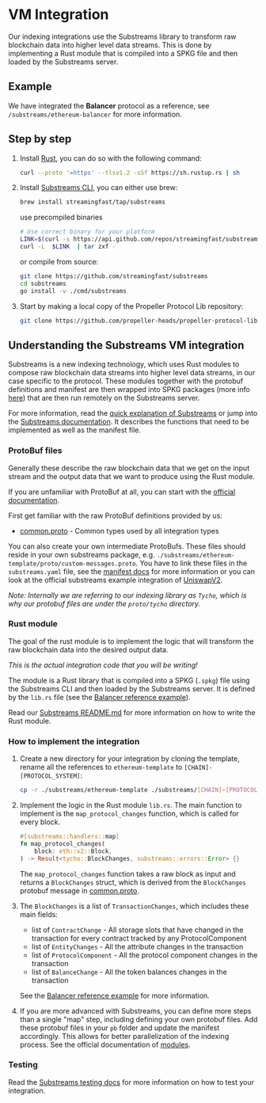 # VM Integration

Our indexing integrations use the Substreams library to transform raw blockchain data into higher level data streams. This is done by implementing a Rust module that is compiled into a SPKG file and then loaded by the Substreams server.

## Example

We have integrated the **Balancer** protocol as a reference, see `/substreams/ethereum-balancer` for more information.

## Step by step

1. Install [Rust](https://www.rust-lang.org/tools/install), you can do so with the following command:

    ```bash
    curl --proto '=https' --tlsv1.2 -sSf https://sh.rustup.rs | sh
    ```

1. Install [Substreams CLI](https://substreams.streamingfast.io/getting-started/installing-the-cli), you can either use brew:

    ```bash
    brew install streamingfast/tap/substreams
    ```
    use precompiled binaries
    ```bash
    # Use correct binary for your platform
    LINK=$(curl -s https://api.github.com/repos/streamingfast/substreams/releases/latest | awk '/download.url.*linux/ {print $2}' | sed 's/"//g')
    curl -L  $LINK  | tar zxf -
    ```
    or compile from source:
    ```bash
    git clone https://github.com/streamingfast/substreams
    cd substreams
    go install -v ./cmd/substreams
    ```

1. Start by making a local copy of the Propeller Protocol Lib repository:
    ```bash
    git clone https://github.com/propeller-heads/propeller-protocol-lib
    ```

## Understanding the Substreams VM integration

Substreams is a new indexing technology, which uses Rust modules to compose raw blockchain data streams into higher level data streams, in our case specific to the protocol. These modules together with the protobuf definitions and manifest are then wrapped into SPKG packages (more info [here](https://substreams.streamingfast.io/quick-access/glossary#spkg-.spkg)) that are then run remotely on the Substreams server.

For more information, read the [quick explanation of Substreams](https://thegraph.com/docs/en/substreams/) or jump into the [Substreams documentation](https://substreams.streamingfast.io/). It describes the functions that need to be implemented as well as the manifest file.

### ProtoBuf files

Generally these describe the raw blockchain data that we get on the input stream and the output data that we want to produce using the Rust module.

If you are unfamiliar with ProtoBuf at all, you can start with the [official documentation](https://protobuf.dev/overview/).

First get familiar with the raw ProtoBuf definitions provided by us:
- [common.proto](../../../proto/tycho/evm/v1/common.proto) - Common types used by all integration types

You can also create your own intermediate ProtoBufs. These files should reside in your own substreams package, e.g. `./substreams/ethereum-template/proto/custom-messages.proto`. You have to link these files in the `substreams.yaml` file, see the [manifest docs](https://substreams.streamingfast.io/developers-guide/creating-your-manifest) for more information or you can look at the official substreams example integration of [UniswapV2](https://github.com/messari/substreams/blob/master/uniswap-v2/substreams.yaml#L20-L22).

*Note: Internally we are referring to our indexing library as `Tycho`, which is why our protobuf files are under the `proto/tycho` directory.*

### Rust module

The goal of the rust module is to implement the logic that will transform the raw blockchain data into the desired output data. 

*This is the actual integration code that you will be writing!*

The module is a Rust library that is compiled into a SPKG (`.spkg`) file using the Substreams CLI and then loaded by the Substreams server. It is defined by the `lib.rs` file (see the [Balancer reference example](../../../substreams/ethereum-balancer/src/lib.rs)).

Read our [Substreams README.md](../../../substreams/README.md) for more information on how to write the Rust module.

### How to implement the integration

1. Create a new directory for your integration by cloning the template, rename all the references to `ethereum-template` to `[CHAIN]-[PROTOCOL_SYSTEM]`:

    ```bash
    cp -r ./substreams/ethereum-template ./substreams/[CHAIN]-[PROTOCOL_SYSTEM]
    ```
1. Implement the logic in the Rust module `lib.rs`. The main function to implement is the `map_protocol_changes` function, which is called for every block. 
    
    ```rust
    #[substreams::handlers::map]
    fn map_protocol_changes(
        block: eth::v2::Block,
    ) -> Result<tycho::BlockChanges, substreams::errors::Error> {}
    ```
    The `map_protocol_changes` function takes a raw block as input and returns a `BlockChanges` struct, which is derived from the `BlockChanges` protobuf message in [common.proto](../../../proto/tycho/evm/v1/common.proto). 


1. The `BlockChanges` is a list of `TransactionChanges`, which includes these main fields:
    - list of `ContractChange` - All storage slots that have changed in the transaction for every contract tracked by any ProtocolComponent
    - list of `EntityChanges` - All the attribute changes in the transaction
    - list of `ProtocolComponent` - All the protocol component changes in the transaction
    - list of `BalanceChange` - All the token balances changes in the transaction

    See the [Balancer reference example](../../../substreams/ethereum-balancer/src/lib.rs) for more information.

1. If you are more advanced with Substreams, you can define more steps than a single "map" step, including defining your own protobuf files. Add these protobuf files in your `pb` folder and update the manifest accordingly. This allows for better parallelization of the indexing process. See the official documentation of [modules](https://substreams.streamingfast.io/concepts-and-fundamentals/modules#modules-basics-overview).

### Testing

Read the [Substreams testing docs](../../../substreams/README.md#test-your-implementation) for more information on how to test your integration.
